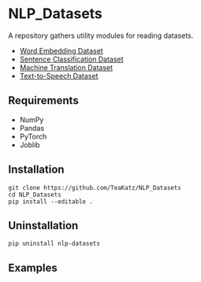 # NLP_Datasets
A  repository gathers utility modules for reading datasets.
- [Word Embedding Dataset](https://github.com/TeaKatz/NLP_Datasets/tree/main/src/nlp_datasets/word_embedding)
- [Sentence Classification Dataset](https://github.com/TeaKatz/NLP_Datasets/tree/main/src/nlp_datasets/sentence_classification)
- [Machine Translation Dataset](https://github.com/TeaKatz/NLP_Datasets/tree/main/src/nlp_datasets/machine_translation)
- [Text-to-Speech Dataset](https://github.com/TeaKatz/NLP_Datasets/tree/main/src/nlp_datasets/text_to_speech)

## Requirements
- NumPy
- Pandas
- PyTorch
- Joblib

## Installation
    git clone https://github.com/TeaKatz/NLP_Datasets
    cd NLP_Datasets
    pip install --editable .

## Uninstallation
    pip uninstall nlp-datasets

## Examples